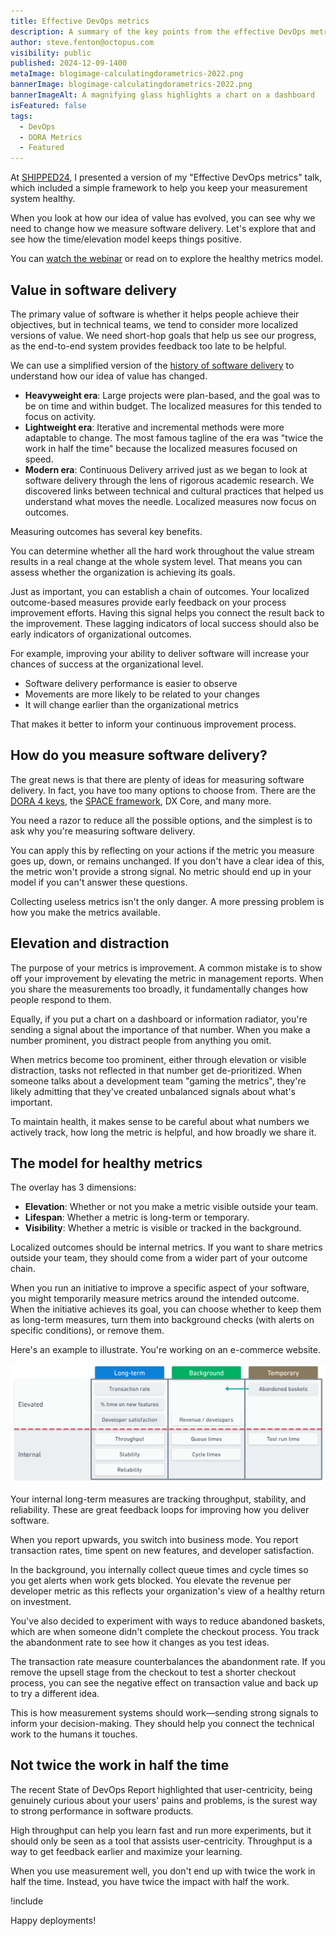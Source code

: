 ```yaml
---
title: Effective DevOps metrics
description: A summary of the key points from the effective DevOps metrics session at SHIPPED24.
author: steve.fenton@octopus.com
visibility: public
published: 2024-12-09-1400
metaImage: blogimage-calculatingdorametrics-2022.png
bannerImage: blogimage-calculatingdorametrics-2022.png
bannerImageAlt: A magnifying glass highlights a chart on a dashboard 
isFeatured: false
tags: 
  - DevOps
  - DORA Metrics
  - Featured
---
```


At [SHIPPED24](https://www.youtube.com/playlist?list=PLAGskdGvlaw1ykkyds5NXYdYCeF798C7l), I presented a version of my "Effective DevOps metrics" talk, which included a simple framework to help you keep your measurement system healthy.

When you look at how our idea of value has evolved, you can see why we need to change how we measure software delivery. Let's explore that and see how the time/elevation model keeps things positive.

You can [watch the webinar](https://www.youtube.com/watch?v=_gZCUwecZ9E) or read on to explore the healthy metrics model.

## Value in software delivery

The primary value of software is whether it helps people achieve their objectives, but in technical teams, we tend to consider more localized versions of value. We need short-hop goals that help us see our progress, as the end-to-end system provides feedback too late to be helpful.

We can use a simplified version of the [history of software delivery](https://octopus.com/devops/history/) to understand how our idea of value has changed.

- **Heavyweight era**: Large projects were plan-based, and the goal was to be on time and within budget. The localized measures for this tended to focus on activity.
- **Lightweight era**: Iterative and incremental methods were more adaptable to change. The most famous tagline of the era was "twice the work in half the time" because the localized measures focused on speed.
- **Modern era**: Continuous Delivery arrived just as we began to look at software delivery through the lens of rigorous academic research. We discovered links between technical and cultural practices that helped us understand what moves the needle. Localized measures now focus on outcomes.

Measuring outcomes has several key benefits.

You can determine whether all the hard work throughout the value stream results in a real change at the whole system level. That means you can assess whether the organization is achieving its goals.

Just as important, you can establish a chain of outcomes. Your localized outcome-based measures provide early feedback on your process improvement efforts. Having this signal helps you connect the result back to the improvement. These lagging indicators of local success should also be early indicators of organizational outcomes.

For example, improving your ability to deliver software will increase your chances of success at the organizational level.

- Software delivery performance is easier to observe
- Movements are more likely to be related to your changes
- It will change earlier than the organizational metrics

That makes it better to inform your continuous improvement process.

## How do you measure software delivery?

The great news is that there are plenty of ideas for measuring software delivery. In fact, you have too many options to choose from. There are the [DORA 4 keys](https://octopus.com/devops/metrics/dora-metrics/), the [SPACE framework](https://octopus.com/devops/metrics/space-framework/), DX Core, and many more.

You need a razor to reduce all the possible options, and the simplest is to ask why you're measuring software delivery.

You can apply this by reflecting on your actions if the metric you measure goes up, down, or remains unchanged. If you don't have a clear idea of this, the metric won't provide a strong signal. No metric should end up in your model if you can't answer these questions.

Collecting useless metrics isn't the only danger. A more pressing problem is how you make the metrics available.

## Elevation and distraction

The purpose of your metrics is improvement. A common mistake is to show off your improvement by elevating the metric in management reports. When you share the measurements too broadly, it fundamentally changes how people respond to them.

Equally, if you put a chart on a dashboard or information radiator, you're sending a signal about the importance of that number. When you make a number prominent, you distract people from anything you omit.

When metrics become too prominent, either through elevation or visible distraction, tasks not reflected in that number get de-prioritized. When someone talks about a development team "gaming the metrics", they're likely admitting that they've created unbalanced signals about what's important.

To maintain health, it makes sense to be careful about what numbers we actively track, how long the metric is helpful, and how broadly we share it.

## The model for healthy metrics

The overlay has 3 dimensions:

- **Elevation**: Whether or not you make a metric visible outside your team.
- **Lifespan**: Whether a metric is long-term or temporary.
- **Visibility**: Whether a metric is visible or tracked in the background.

Localized outcomes should be internal metrics. If you want to share metrics outside your team, they should come from a wider part of your outcome chain.

When you run an initiative to improve a specific aspect of your software, you might temporarily measure metrics around the intended outcome. When the initiative achieves its goal, you can choose whether to keep them as long-term measures,  turn them into background checks (with alerts on specific conditions), or remove them.

Here's an example to illustrate. You're working on an e-commerce website.

![A grid split by lifespan (long term, background, temporary) and elevation (internal or elevated)](effective-devops-metrics.png)

Your internal long-term measures are tracking throughput, stability, and reliability. These are great feedback loops for improving how you deliver software.

When you report upwards, you switch into business mode. You report transaction rates, time spent on new features, and developer satisfaction.

In the background, you internally collect queue times and cycle times so you get alerts when work gets blocked. You elevate the revenue per developer metric as this reflects your organization's view of a healthy return on investment.

You've also decided to experiment with ways to reduce abandoned baskets, which are when someone didn't complete the checkout process. You track the abandonment rate to see how it changes as you test ideas.

The transaction rate measure counterbalances the abandonment rate. If you remove the upsell stage from the checkout to test a shorter checkout process, you can see the negative effect on transaction value and back up to try a different idea.

This is how measurement systems should work—sending strong signals to inform your decision-making. They should help you connect the technical work to the humans it touches.

## Not twice the work in half the time

The recent State of DevOps Report highlighted that user-centricity, being genuinely curious about your users' pains and problems, is the surest way to strong performance in software products.

High throughput can help you learn fast and run more experiments, but it should only be seen as a tool that assists user-centricity. Throughput is a way to get feedback earlier and maximize your learning.

When you use measurement well, you don't end up with twice the work in half the time. Instead, you have twice the impact with half the work.

!include <related-content>

Happy deployments!
